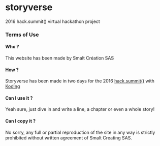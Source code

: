 # storyverse
2016 hack.summit() virtual hackathon project

### Terms of Use

#### Who ?

This website has been made by Smalt Création SAS

#### How ?

Storyverse has been made in two days for the 2016 [hack.summit()](https://hacksummit.org/) with [Koding](www.koding.com)

#### Can I use it ?

Yeah sure, just dive in and write a line, a chapter or even a whole story!

#### Can I copy it ?

No sorry, any full or partial reproduction of the site in any way is strictly prohibited without written agreement of Smalt Creating SAS.
